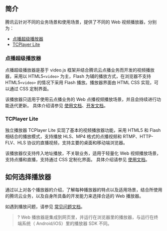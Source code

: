 ## 简介
腾讯云针对不同的业务场景和使用场景，提供了不同的 Web 视频播放器，分别为：
- [点播超级播放器](https://cloud.tencent.com/document/product/266/14424)
- [TCPlayer Lite](https://cloud.tencent.com/document/product/881/20207)

### 点播超级播放器

点播超级播放器是基于 video.js 框架并结合腾讯云点播业务而开发的视频播放器，采用以 HTML5`<video>` 为主，Flash 为辅的播放方式，在浏览器不支持 HTML5`<video>` 的情况下采用 Flash 播放。播放器界面由 HTML CSS 实现，可以通过 CSS 定制界面。

该播放器只适用于使用云点播业务的 Web 点播视频播放场景，并且会持续进行功能迭代更新。 
具体介绍请参见 [使用文档](https://cloud.tencent.com/document/product/266/14424)、[开发文档](https://cloud.tencent.com/document/product/266/14603)。

### TCPlayer Lite

独立播放器 TCPlayer Lite 实现了基本的视频播放器功能，采用 HTML5 和 Flash 相结合的播放模式，支持播放 HLS、MP4 格式的点播视频和 RTMP、HTTP-FLV、HLS 协议的直播视频，支持主要的桌面和移动端浏览器。

该播放器仅支持传入地址播放，不关联业务，适用于轻量化 Web 视频播放场景，支持点播和直播，支持通过 CSS 定制化界面。
具体介绍请参见 [使用文档](https://cloud.tencent.com/document/product/881/20207)。

## 如何选择播放器
通过以上对各个播放器的介绍，了解每种播放器的特点以及适用场景，结合所使用的腾讯云业务，以及自身所具备的开发能力来选择合适的 Web 播放器。

如遇到播放问题，请参见 [常见问题文档](https://cloud.tencent.com/document/product/881/20219)。

>? Web 播放器是集成到网页里，并运行在浏览器里的播放器，与运行在终端系统（ Android/iOS）里的播放器 SDK 不同。


